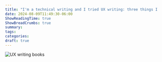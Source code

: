 ```yaml
---
title: "I'm a technical writing and I tried UX writing: three things I learned"
date: 2024-08-09T11:49:30-06:00
ShowReadingTime: true
ShowBreadCrumbs: true
summary: 
tags:
categories:
draft: true
---
```


![UX writing books](/blog/ux-writing/ux-writing-intro-books.png "caption")